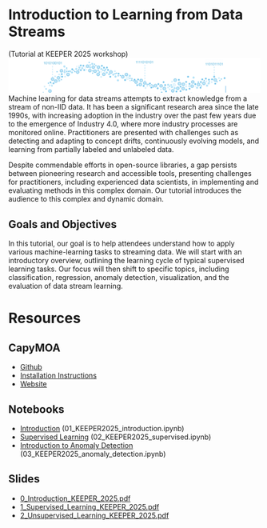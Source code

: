 # Introduction to Learning from Data Streams 

(Tutorial at KEEPER 2025 workshop)
![Alt text](Stream.png)
Machine learning for data streams attempts to extract knowledge from a stream of non-IID data.
It has been a significant research area since the late 1990s, with increasing adoption in the industry over the past few years due to the emergence of Industry 4.0, where more industry processes are monitored online. Practitioners are presented with challenges such as detecting and adapting to concept drifts, continuously evolving models, and learning from partially labeled and unlabeled data.

Despite commendable efforts in open-source libraries, a gap persists between pioneering research and accessible tools, presenting challenges for practitioners, including experienced data scientists, in implementing and evaluating methods in this complex domain. Our tutorial introduces the audience to this complex and dynamic domain.
## Goals and Objectives
In this tutorial, our goal is to help attendees understand how to apply various machine-learning tasks to streaming data. We will start with an introductory overview, outlining the learning cycle of typical supervised learning tasks. Our focus will then shift to specific topics, including classification, regression, anomaly detection, visualization, and the evaluation of data stream learning.

# Resources
## CapyMOA
- [Github](https://github.com/adaptive-machine-learning/CapyMOA)
- [Installation Instructions](https://capymoa.org/installation)
- [Website](https://capymoa.org/)

## Notebooks
- [Introduction](https://colab.research.google.com/drive/1DzBwvYioFGOKcHgbNH_lJGex6-tYpzVh) (01_KEEPER2025_introduction.ipynb)
- [Supervised Learning](https://colab.research.google.com/drive/1RecOo8vpE_S_tli9-feA7ko9Ppwt5mNd) (02_KEEPER2025_supervised.ipynb)
- [Introduction to Anomaly Detection](https://colab.research.google.com/drive/1aK7ypUscQQQFitIs9ArApwX8zFv2fiUv) (03_KEEPER2025_anomaly_detection.ipynb)

## Slides
- [0_Introduction_KEEPER_2025.pdf](Slides/0_Introduction_KEEPER_2025.pdf)
- [1_Supervised_Learning_KEEPER_2025.pdf](Slides/1_Supervised_Learning_KEEPER_2025.pdf)
- [2_Unsupervised_Learning_KEEPER_2025.pdf](Slides/2_Unsupervised_Learning_KEEPER_2025.pdf)